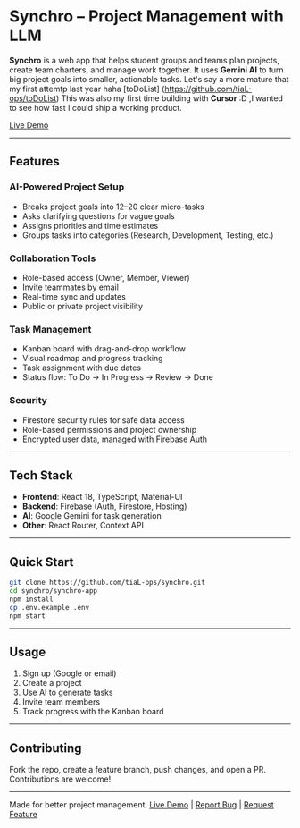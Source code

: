 # Synchro – Project Management with LLM

**Synchro** is a web app that helps student groups and teams plan projects, create team charters, and manage work together. It uses **Gemini AI** to turn big project goals into smaller, actionable tasks.
Let's say a more mature that my first attemtp last year haha [toDoList] (https://github.com/tiaL-ops/toDoList)
This was also my first time building with **Cursor** :D ,I wanted to see how fast I could ship a working product.

[Live Demo](https://synchro-core.web.app/) 

---

## Features

### AI-Powered Project Setup

* Breaks project goals into 12–20 clear micro-tasks
* Asks clarifying questions for vague goals
* Assigns priorities and time estimates
* Groups tasks into categories (Research, Development, Testing, etc.)

### Collaboration Tools

* Role-based access (Owner, Member, Viewer)
* Invite teammates by email
* Real-time sync and updates
* Public or private project visibility

### Task Management

* Kanban board with drag-and-drop workflow
* Visual roadmap and progress tracking
* Task assignment with due dates
* Status flow: To Do → In Progress → Review → Done

### Security

* Firestore security rules for safe data access
* Role-based permissions and project ownership
* Encrypted user data, managed with Firebase Auth

---

## Tech Stack

* **Frontend**: React 18, TypeScript, Material-UI
* **Backend**: Firebase (Auth, Firestore, Hosting)
* **AI**: Google Gemini for task generation
* **Other**: React Router, Context API

---

## Quick Start

```bash
git clone https://github.com/tiaL-ops/synchro.git
cd synchro/synchro-app
npm install
cp .env.example .env
npm start
```

---

## Usage

1. Sign up (Google or email)
2. Create a project
3. Use AI to generate tasks
4. Invite team members
5. Track progress with the Kanban board

---

## Contributing

Fork the repo, create a feature branch, push changes, and open a PR. Contributions are welcome!

---

Made for better project management.
[Live Demo](https://synchro-core.web.app) | [Report Bug](https://github.com/tiaL-ops/synchro/issues) | [Request Feature](https://github.com/tiaL-ops/synchro/issues)

